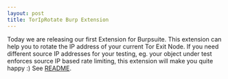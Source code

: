 ```yaml
---
layout: post
title: TorIpRotate Burp Extension
---
```


Today we are releasing our first Extension for Burpsuite. This extension can help you to rotate the IP address of your current Tor Exit Node.
If you need different source IP addresses for your testing, eg. your object under test enforces source IP based rate limiting, this extension will make you quite happy :)
See [README](https://github.com/starhackerz/toriprotate/blob/master/README.md).
